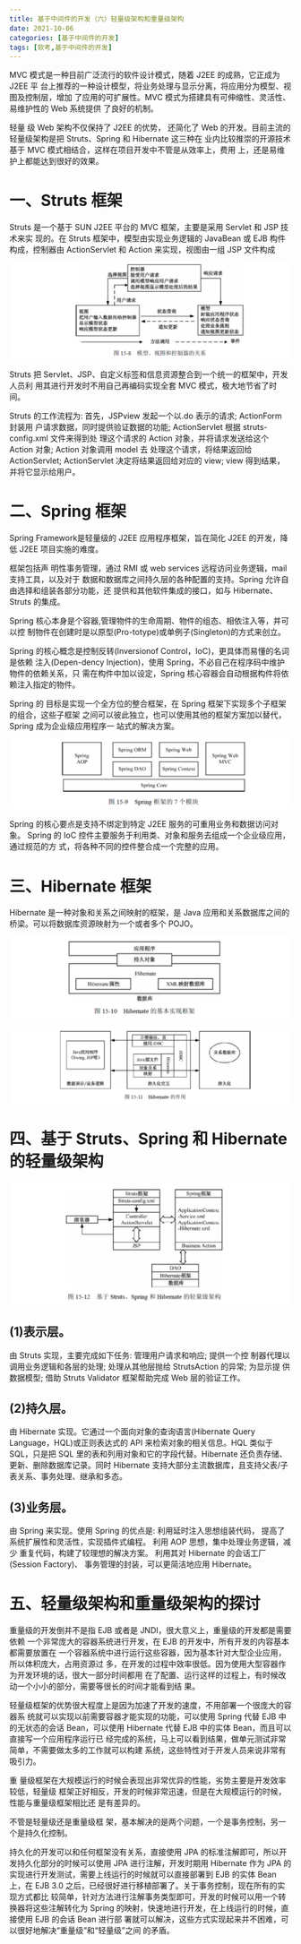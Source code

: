 ```yaml
---
title: 基于中间件的开发（六）轻量级架构和重量级架构
date: 2021-10-06
categories: [基于中间件的开发]
tags: [软考,基于中间件的开发]
---
```



MVC 模式是一种目前广泛流行的软件设计模式，随着 J2EE 的成熟，它正成为 J2EE 平 台上推荐的一种设计模型，将业务处理与显示分离，将应用分为模型、视图及控制层，增加 了应用的可扩展性。MVC 模式为搭建具有可伸缩性、灵活性、易维护性的 Web 系统提供 了良好的机制。

轻量 级 Web 架构不仅保持了 J2EE 的优势， 还简化了 Web 的开发。目前主流的轻量级架构是把 Struts、Spring 和 Hibernate 这三种在 业内比较推崇的开源技术基于 MVC 模式相结合，这样在项目开发中不管是从效率上，费用 上，还是易维护上都能达到很好的效果。

# 一、Struts 框架
Struts 是一个基于 SUN J2EE 平台的 MVC 框架，主要是采用 Servlet 和 JSP 技术来实 现的。在 Struts 框架中，模型由实现业务逻辑的 JavaBean 或 EJB 构件构成，控制器由 ActionServlet 和 Action 来实现，视图由一组 JSP 文件构成


![](/images/ruankao/7-5.png)

Struts 把 Servlet、JSP、自定义标签和信息资源整合到一个统一的框架中，开发人员利 用其进行开发时不用自己再编码实现全套 MVC 模式，极大地节省了时间。

Struts 的工作流程为:
首先，JSPview 发起一个以.do 表示的请求;
ActionForm 封装用 户请求数据，同时提供验证数据的功能;
ActionServlet 根据 struts-config.xml 文件来得到处 理这个请求的 Action 对象，并将请求发送给这个 Action 对象;
Action 对象调用 model 去 处理这个请求，将结果返回给 ActionServlet;
ActionServlet 决定将结果返回给对应的 view; 
view 得到结果，并将它显示给用户。


# 二、Spring 框架

Spring Framework是轻量级的 J2EE 应用程序框架，旨在简化 J2EE 的开发，降低 J2EE 项目实施的难度。

框架包括声 明性事务管理，通过 RMI 或 web services 远程访问业务逻辑，mail 支持工具，以及对于 数据和数据库之间持久层的各种配置的支持。Spring 允许自由选择和组装各部分功能，还 提供和其他软件集成的接口，如与 Hibernate、Struts 的集成。


Spring 核心本身是个容器,管理物件的生命周期、物件的组态、相依注入等，并可以控 制物件在创建时是以原型(Pro-totype)或单例子(Singleton)的方式来创立。


Spring 的核心概念是控制反转(Inversionof Control，IoC)，更具体而易懂的名词是依赖 注入(Depen-dency Injection)，使用 Spring，不必自己在程序码中维护物件的依赖关系，只 需在构件中加以设定，Spring 核心容器会自动根据构件将依赖注入指定的物件。

Spring 的 目标是实现一个全方位的整合框架，在 Spring 框架下实现多个子框架的组合，这些子框架 之间可以彼此独立，也可以使用其他的框架方案加以替代，Spring 成为企业级应用程序一 站式的解决方案。


![](/images/ruankao/7-6.png)

Spring 的核心要点是支持不绑定到特定 J2EE 服务的可重用业务和数据访问对象。 Spring 的 IoC 控件主要服务于利用类、对象和服务去组成一个企业级应用，通过规范的方 式，将各种不同的控件整合成一个完整的应用。

# 三、Hibernate 框架
Hibernate 是一种对象和关系之间映射的框架，是 Java 应用和关系数据库之间的桥梁。可以将数据库资源映射为一个或者多个 POJO。

![](/images/ruankao/7-7.png)

![](/images/ruankao/7-8.png)

# 四、基于 Struts、Spring 和 Hibernate 的轻量级架构

![](/images/ruankao/7-9.png)

## (1)表示层。
由 Struts 实现，主要完成如下任务:
管理用户请求和响应;
提供一个控 制器代理以调用业务逻辑和各层的处理;
处理从其他层抛给 StrutsAction 的异常;
为显示提 供数据模型;
借助 Struts Validator 框架帮助完成 Web 层的验证工作。


## (2)持久层。
由 Hibernate 实现。它通过一个面向对象的查询语言(Hibernate Query Language，HQL)或正则表达式的 API 来检索对象的相关信息。HQL 类似于 SQL，只是把 SQL 里的表和列用对象和它的字段代替。Hibernate 还负责存储、更新、删除数据库记录。同时 Hibernate 支持大部分主流数据库，且支持父表/子表关系、事务处理、继承和多态。

## (3)业务层。
由 Spring 来实现。使用 Spring 的优点是:
利用延时注入思想组装代码， 提高了系统扩展性和灵活性，实现插件式编程。
利用 AOP 思想，集中处理业务逻辑，减少 重复代码，构建了较理想的解决方案。
利用其对 Hibernate 的会话工厂(Session Factory)、 事务管理的封装，可以更简洁地应用 Hibernate。

# 五、轻量级架构和重量级架构的探讨

重量级的开发倒并不是指 EJB 或者是 JNDI，很大意义上，重量级的开发都是需要依赖 一个非常庞大的容器系统进行开发，在 EJB 的开发中，所有开发的内容基本都需要放置在 一个容器系统中进行运行这些容器，因为基本针对大型企业应用，所以体积庞大，占用资源过 多，在开发的过程中效率很低。因为使用大型容器作为开发环境的话，很大一部分时间都用 在了配置、运行这样的过程上，有时候改动一个小小的部分，需要等很长的时间才能看到结 果。

轻量级框架的优势很大程度上是因为加速了开发的速度，不用部署一个很庞大的容器系 统就可以实现以前需要容器才能实现的功能，可以使用 Spring 代替 EJB 中的无状态的会话 Bean，可以使用 Hibernate 代替 EJB 中的实体 Bean，而且可以直接写一个应用程序运行已 经完成的系统，马上可以看到结果，做单元测试非常简单，不需要做太多的工作就可以构建 系统，这些特性对于开发人员来说非常有吸引力。

重 量级框架在大规模运行的时候会表现出非常优异的性能，劣势主要是开发效率较低，轻量级 框架正好相反，开发的时候非常迅速，但是在大规模运行的时候，性能与重量级框架相比还 是有差异的。

不管是轻量级还是重量级框 架，基本解决的是两个问题，一个是事务控制，另一个是持久化控制。

持久化的开发可以和任何框架没有关系，直接使用 JPA 的标准注解即可，所以开发持久化部分的时候可以使用 JPA 进行注解，开发时期用 Hibernate 作为 JPA 的实现进行开发测试，需要上线运行的时候就可以直接部署到 EJB 的实体 Bean 上，在 EJB 3.0 之后，已经很好进行移植部署了。关于事务控制，现在所有的实现方式都比 较简单，针对方法进行注解事务类型即可，开发的时候可以用一个转换器将这些注解转化为 Spring 的映射，快速地进行开发，在上线运行的时候，直接使用 EJB 的会话 Bean 进行部 署就可以解决，这些方式实现起来并不困难，可以很好地解决“重量级”和“轻量级”之间 的矛盾。